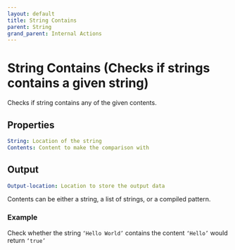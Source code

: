 ```yaml
---
layout: default
title: String Contains
parent: String
grand_parent: Internal Actions
---
```

# String Contains (Checks if strings contains a given string)
Checks if string contains any of the given contents.

## Properties
```yaml
String: Location of the string
Contents: Content to make the comparison with
```

## Output
```yaml
Output-location: Location to store the output data
```

Contents can be either a string, a list of strings, or a compiled pattern.

### Example
Check whether the string `‘Hello World’` contains the content `‘Hello’` would return `‘true’`
